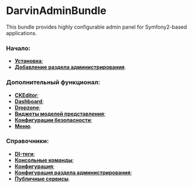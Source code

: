 # DarvinAdminBundle
This bundle provides highly configurable admin panel for Symfony2-based applications.

### Начало:

- [**Установка**](Resources/doc/installation.md);
- [**Добавление раздела администрирования**](Resources/doc/admin_section_adding.md).

### Дополнительный функционал:

- [**CKEditor**](Resources/doc/ckeditor.md);
- [**Dashboard**](Resources/doc/dashboard.md);
- [**Dropzone**](Resources/doc/dropzone.md);
- [**Виджеты моделей представления**](Resources/doc/view_widgets.md);
- [**Конфигурации безопасности**](Resources/doc/security_configurations.md);
- [**Меню**](Resources/doc/menu.md).

### Справочники:

- [**DI-теги**](Resources/doc/reference/di_tags.md);
- [**Консольные команды**](Resources/doc/reference/commands.md);
- [**Конфигурация**](Resources/doc/reference/configuration.md);
- [**Конфигурация раздела администрирования**](Resources/doc/reference/admin_section_configuration.md);
- [**Публичные сервисы**](Resources/doc/reference/services.md).
